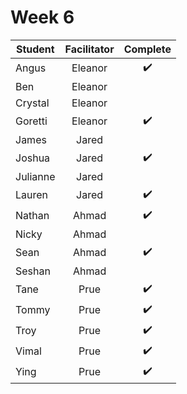# Week 6

| Student | Facilitator | Complete |
| ------- | :---------: | :------: |
| Angus |      Eleanor         |✔️         |
| Ben |       Eleanor         |          |
| Crystal |   Eleanor              |          |
| Goretti |     Eleanor         |  ✔️        |
| James |     Jared          |          |
| Joshua |     Jared           |      ✔️    |
| Julianne |     Jared          |          |
| Lauren |      Jared          |    ✔️  |
| Nathan |    Ahmad            |  ✔️    |
| Nicky |     Ahmad           |      |
| Sean |      Ahmad          |   ✔️    |
| Seshan |    Ahmad            |       |
| Tane |      Prue          |    ✔️   |
| Tommy |     Prue           |  ✔️   |
| Troy |     Prue           |✔️     |
| Vimal |    Prue            |  ✔️   |
| Ying |     Prue           |  ✔️    |

<!-- ✔️ or ❌ -->
